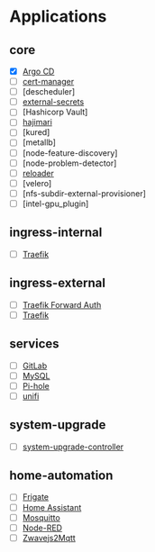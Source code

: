 # Applications

## core

* [x] [Argo CD](https://argo-cd.readthedocs.io/en/stable/x)
* [ ] [cert-manager](https://cert-manager.io/)
* [ ] [descheduler]
* [ ] [external-secrets](https://github.com/external-secrets/external-secrets)
* [ ] [Hashicorp Vault]
* [ ] [hajimari](https://github.com/toboshii/hajimari)
* [ ] [kured]
* [ ] [metallb]
* [ ] [node-feature-discovery]
* [ ] [node-problem-detector]
* [ ] [reloader](https://github.com/stakater/Reloader)
* [ ] [velero]
* [ ] [nfs-subdir-external-provisioner]
* [ ] [intel-gpu_plugin]

## ingress-internal

* [ ] [Traefik](https://doc.traefik.io/traefik/)

## ingress-external

* [ ] [Traefik Forward Auth](https://github.com/thomseddon/traefik-forward-auth)
* [ ] [Traefik](https://doc.traefik.io/traefik/)

## services

* [ ] [GitLab](https://about.gitlab.com/)
* [ ] [MySQL](https://www.mysql.com/)
* [ ] [Pi-hole](https://pi-hole.net/)
* [ ] [unifi](https://github.com/jacobalberty/unifi-docker)

## system-upgrade

* [ ] [system-upgrade-controller](https://github.com/rancher/system-upgrade-controller)

## home-automation

* [ ] [Frigate](https://frigate.video/)
* [ ] [Home Assistant](https://www.home-assistant.io/)
* [ ] [Mosquitto](https://mosquitto.org/)
* [ ] [Node-RED](https://nodered.org/)
* [ ] [Zwavejs2Mqtt](https://github.com/zwave-js/zwavejs2mqtt)
